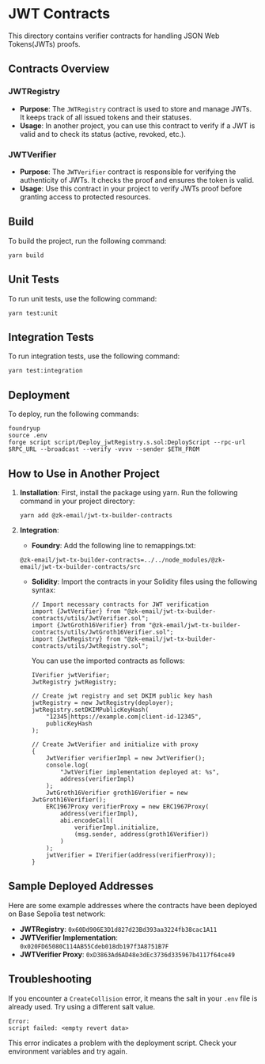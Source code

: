 # JWT Contracts

This directory contains verifier contracts for handling JSON Web Tokens(JWTs) proofs.

## Contracts Overview

### JWTRegistry

- **Purpose**: The `JWTRegistry` contract is used to store and manage JWTs. It keeps track of all issued tokens and their statuses.
- **Usage**: In another project, you can use this contract to verify if a JWT is valid and to check its status (active, revoked, etc.).

### JWTVerifier

- **Purpose**: The `JWTVerifier` contract is responsible for verifying the authenticity of JWTs. It checks the proof and ensures the token is valid.
- **Usage**: Use this contract in your project to verify JWTs proof before granting access to protected resources.

## Build

To build the project, run the following command:

```
yarn build
```

## Unit Tests

To run unit tests, use the following command:

```
yarn test:unit
```

## Integration Tests

To run integration tests, use the following command:

```
yarn test:integration
```

## Deployment

To deploy, run the following commands:

```
foundryup
source .env
forge script script/Deploy_jwtRegistry.s.sol:DeployScript --rpc-url $RPC_URL --broadcast --verify -vvvv --sender $ETH_FROM
```

## How to Use in Another Project

1. **Installation**: First, install the package using yarn. Run the following command in your project directory:

   ```
   yarn add @zk-email/jwt-tx-builder-contracts
   ```

2. **Integration**:
   - **Foundry**: Add the following line to remappings.txt:

   ```text
   @zk-email/jwt-tx-builder-contracts=../../node_modules/@zk-email/jwt-tx-builder-contracts/src
   ```

   - **Solidity**: Import the contracts in your Solidity files using the following syntax:

     ```solidity
     // Import necessary contracts for JWT verification
     import {JwtVerifier} from "@zk-email/jwt-tx-builder-contracts/utils/JwtVerifier.sol";
     import {JwtGroth16Verifier} from "@zk-email/jwt-tx-builder-contracts/utils/JwtGroth16Verifier.sol";
     import {JwtRegistry} from "@zk-email/jwt-tx-builder-contracts/utils/JwtRegistry.sol";
     ```

     You can use the imported contracts as follows:

     ```solidity
     IVerifier jwtVerifier;
     JwtRegistry jwtRegistry;

     // Create jwt registry and set DKIM public key hash
     jwtRegistry = new JwtRegistry(deployer);
     jwtRegistry.setDKIMPublicKeyHash(
         "12345|https://example.com|client-id-12345",
         publicKeyHash
     );

     // Create JwtVerifier and initialize with proxy
     {
         JwtVerifier verifierImpl = new JwtVerifier();
         console.log(
             "JwtVerifier implementation deployed at: %s",
             address(verifierImpl)
         );
         JwtGroth16Verifier groth16Verifier = new JwtGroth16Verifier();
         ERC1967Proxy verifierProxy = new ERC1967Proxy(
             address(verifierImpl),
             abi.encodeCall(
                 verifierImpl.initialize,
                 (msg.sender, address(groth16Verifier))
             )
         );
         jwtVerifier = IVerifier(address(verifierProxy));
     }
     ```

## Sample Deployed Addresses

Here are some example addresses where the contracts have been deployed on Base Sepolia test network:

- **JWTRegistry**: `0x60Dd906E3D1d827d23Bd393aa3224fb38cac1A11`
- **JWTVerifier Implementation**: `0x020FD65080C114AB55Cdeb018db197f3A8751B7F`
- **JWTVerifier Proxy**: `0xD3863Ad6AD48e3dEc3736d335967b4117f64ce49`

## Troubleshooting

If you encounter a `CreateCollision` error, it means the salt in your `.env` file is already used. Try using a different salt value.

```
Error:
script failed: <empty revert data>
```

This error indicates a problem with the deployment script. Check your environment variables and try again.

